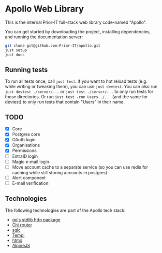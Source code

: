 # Apollo Web Library

This is the internal Prior-IT full-stack web library code-named "Apollo".

You can get started by downloading the project, installing dependencies, and running the documentation server:
```bash
git clone git@github.com:Prior-IT/apollo.git
just setup
just docs
```

## Running tests
To run all tests once, call `just test`.
If you want to hot reload tests (e.g. while writing or tweaking them), you can use `just devtest`.
You can also run `just devtest ./server/...` or `just test ./server/...` to only run tests for those directories.
Or run `just test -run Users ./...` (and the same for devtest) to only run tests that contain "Users" in their name.

## TODO
- [x] Core
- [x] Postgres core
- [x] OAuth login
- [x] Organisations
- [x] Permissions
- [ ] EntraID login
- [ ] Magic e-mail login
- [ ] Move account cache to a separate service (so you can use redis for caching while still storing accounts in postgres)
- [ ] Alert component
- [ ] E-mail verification

## Technologies
The following technologies are part of the Apollo tech stack:
- [go's stdlib http package](https://pkg.go.dev/net/http)
- [Chi router](https://github.com/go-chi/chi)
- [sqlc](https://sqlc.dev/)
- [Templ](https://templ.guide/)
- [htmx](https://htmx.org)
- [AlpineJS](https://alpinejs.dev)


